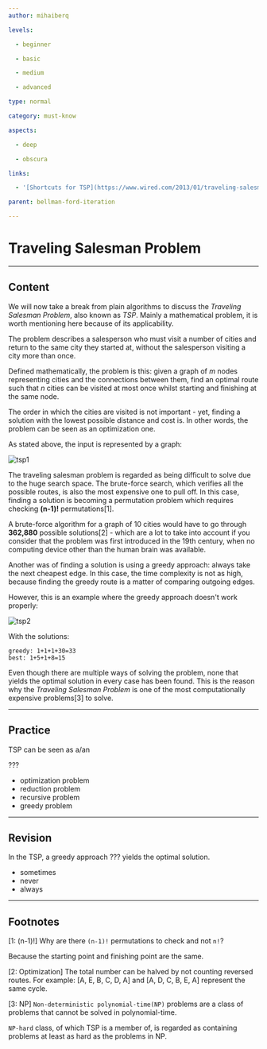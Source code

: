 ```yaml
---
author: mihaiberq

levels:

  - beginner

  - basic

  - medium

  - advanced

type: normal

category: must-know

aspects:

  - deep

  - obscura

links:

  - '[Shortcuts for TSP](https://www.wired.com/2013/01/traveling-salesman-problem/){website}'

parent: bellman-ford-iteration

---
```


# Traveling Salesman Problem

---
## Content

We will now take a break from plain algorithms to discuss the *Traveling Salesman Problem*, also known as *TSP*. Mainly a mathematical problem, it is worth mentioning here because of its applicability.

The problem describes a salesperson who must visit a number of cities and return to the same city they started at, without the salesperson visiting a city more than once.

Defined mathematically, the problem is this: given a graph of *m* nodes representing cities and the connections between them, find an optimal route such that *n* cities can be visited at most once whilst starting and finishing at the same node.

The order in which the cities are visited is not important - yet, finding a solution with the lowest possible distance and cost is. In other words, the problem can be seen as an optimization one.

As stated above, the input is represented by a graph:

![tsp1](https://img.enkipro.com/7b7f1bca963f5d494aa5478df3b42eb4.png)

The traveling salesman problem is regarded as being difficult to solve due to the huge search space. The brute-force search, which verifies all the possible routes, is also the most expensive one to pull off. In this case, finding a solution is becoming a permutation problem which requires checking **(n-1)!** permutations[1].

A brute-force algorithm for a graph of 10 cities would have to go through **362,880** possible solutions[2] - which are a lot to take into account if you consider that the problem was first introduced in the 19th century, when no computing device other than the human brain was available.

Another was of finding a solution is using a greedy approach: always take the next cheapest edge. In this case, the time complexity is not as high, because finding the greedy route is a matter of comparing outgoing edges.

However, this is an example where the greedy approach doesn't work properly:

![tsp2](https://img.enkipro.com/14a2481834a3d1e4f7195fda1d832f47.png)

With the solutions:
```
greedy: 1+1+1+30=33
best: 1+5+1+8=15
```

Even though there are multiple ways of solving the problem, none that yields the optimal solution in every case has been found. This is the reason why the *Traveling Salesman Problem* is one of the most computationally expensive problems[3] to solve.

---
## Practice

TSP can be seen as a/an

???


* optimization problem
* reduction problem
* recursive problem
* greedy problem

---
## Revision

In the TSP, a greedy approach ??? yields the optimal solution.


* sometimes
* never
* always

---
## Footnotes
[1: (n-1)!]
Why are there `(n-1)!` permutations to check and not `n!`?

Because the starting point and finishing point are the same.

[2: Optimization]
The total number can be halved by not counting reversed routes. For example: [A, E, B, C, D, A] and [A, D, C, B, E, A] represent the same cycle.

[3: NP]
`Non-deterministic polynomial-time(NP)` problems are a class of problems that cannot be solved in polynomial-time.

`NP-hard` class, of which TSP is a member of, is regarded as containing problems at least as hard as the problems in NP.

